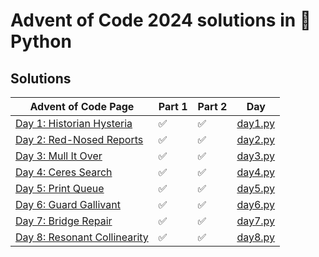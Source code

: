 # Advent of Code 2024 solutions in 🐍 Python

## Solutions

| Advent of Code Page                                                 | Part 1 | Part 2 | Day                    |
|---------------------------------------------------------------------|--------|--------|------------------------|
| [Day 1: Historian Hysteria](https://adventofcode.com/2024/day/1)    | ✅     | ✅     | [day1.py](aoc/day1.py) |
| [Day 2: Red-Nosed Reports](https://adventofcode.com/2024/day/2)     | ✅     | ✅     | [day2.py](aoc/day2.py) |
| [Day 3: Mull It Over](https://adventofcode.com/2024/day/3)          | ✅     | ✅     | [day3.py](aoc/day3.py) |
| [Day 4: Ceres Search](https://adventofcode.com/2024/day/4)          | ✅     | ✅     | [day4.py](aoc/day4.py) |
| [Day 5: Print Queue](https://adventofcode.com/2024/day/5)           | ✅     | ✅     | [day5.py](aoc/day5.py) |
| [Day 6: Guard Gallivant](https://adventofcode.com/2024/day/6)       | ✅     | ✅     | [day6.py](aoc/day6.py) |
| [Day 7: Bridge Repair](https://adventofcode.com/2024/day/7)         | ✅     | ✅     | [day7.py](aoc/day7.py) |
| [Day 8: Resonant Collinearity](https://adventofcode.com/2024/day/8) | ✅     | ✅     | [day8.py](aoc/day8.py) |
